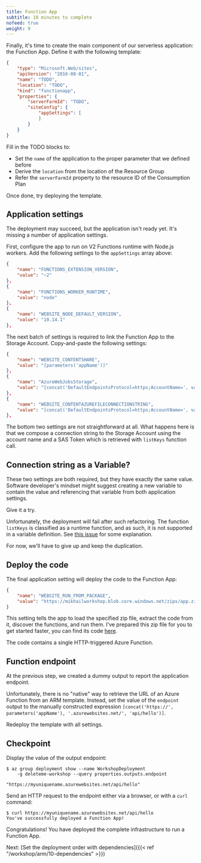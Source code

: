 ```yaml
---
title: Function App
subtitle: 10 minutes to complete
nofeed: true
weight: 9
---
```


Finally, it's time to create the main component of our serverless application: the Function App. Define it with the following template:

``` json
{
    "type": "Microsoft.Web/sites",
    "apiVersion": "2016-08-01",
    "name": "TODO",
    "location": "TODO",
    "kind": "functionapp",
    "properties": {
        "serverFarmId": "TODO",
        "siteConfig": {
            "appSettings": [
            ]
        }
    }
}
```

Fill in the TODO blocks to:

- Set the `name` of the application to the proper parameter that we defined before
- Derive the `location` from the location of the Resource Group
- Refer the `serverFarmId` property to the resource ID of the Consumption Plan

Once done, try deploying the template.

## Application settings

The deployment may succeed, but the application isn't ready yet. It's missing a number of application settings.

First, configure the app to run on V2 Functions runtime with Node.js workers. Add the following settings to the `appSettings` array above:

``` json
{
    "name": "FUNCTIONS_EXTENSION_VERSION",
    "value": "~2"
},
{
    "name": "FUNCTIONS_WORKER_RUNTIME",
    "value": "node"
},
{
    "name": "WEBSITE_NODE_DEFAULT_VERSION",
    "value": "10.14.1"
},
```

The next batch of settings is required to link the Function App to the Storage Account. Copy-and-paste the following settings:

``` json
{
    "name": "WEBSITE_CONTENTSHARE",
    "value": "[parameters('appName')]"
},
{
    "name": "AzureWebJobsStorage",
    "value": "[concat('DefaultEndpointsProtocol=https;AccountName=', variables('storageAccountName'), ';AccountKey=', listKeys(variables('storageAccountId'),'2015-05-01-preview').key1)]"
},
{
    "name": "WEBSITE_CONTENTAZUREFILECONNECTIONSTRING",
    "value": "[concat('DefaultEndpointsProtocol=https;AccountName=', variables('storageAccountName'), ';AccountKey=', listKeys(variables('storageAccountId'),'2015-05-01-preview').key1)]"
},
```

The bottom two settings are not straightforward at all. What happens here is that we compose a connection string to the Storage Account using the account name and a SAS Token which is retrieved with `listKeys` function call.

## Connection string as a Variable?

These two settings are both required, but they have exactly the same value. Software developer's mindset might suggest creating a new variable to contain the value and referencing that variable from both application settings.

Give it a try.

Unfortunately, the deployment will fail after such refactoring. The function `listKeys` is classified as a runtime function, and as such, it is not supported in a variable definition. See [this issue](https://github.com/Azure/azure-quickstart-templates/issues/1503) for some explanation.

For now, we'll have to give up and keep the duplication.

## Deploy the code

The final application setting will deploy the code to the Function App:

``` json
{
    "name": "WEBSITE_RUN_FROM_PACKAGE",
    "value": "https://mikhailworkshop.blob.core.windows.net/zips/app.zip"
}
```

This setting tells the app to load the specified zip file, extract the code from it, discover the functions, and run them. I've prepared this zip file for you to get started faster, you can find its code [here](TODO).

The code contains a single HTTP-triggered Azure Function.

## Function endpoint

At the previous step, we created a dummy output to report the application endpoint.

Unfortunately, there is no "native" way to retrieve the URL of an Azure Function from an ARM template. Instead, set the value of the `endpoint` output to the manually constructed expression `[concat('https://', parameters('appName'), '.azurewebsites.net/', 'api/hello')]`.

Redeploy the template with all settings.

## Checkpoint

Display the value of the output endpoint:

```
$ az group deployment show --name WorkshopDeployment
    -g deleteme-workshop --query properties.outputs.endpoint

"https://myuniquename.azurewebsites.net/api/hello"
```

Send an HTTP request to the endpoint either via a browser, or with a `curl` command:

```
$ curl https://myuniquename.azurewebsites.net/api/hello
You've successfully deployed a Function App!
```

Congratulations! You have deployed the complete infrastructure to run a Function App.

Next: [Set the deployment order with dependencies]({{< ref "/workshop/arm/10-dependencies" >}})